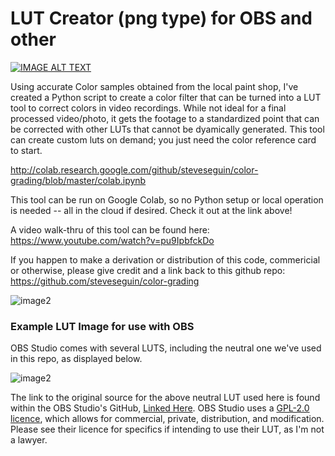# LUT Creator (png type) for OBS and other


[![IMAGE ALT TEXT](http://img.youtube.com/vi/pu9IpbfckDo/0.jpg)](https://www.youtube.com/watch?v=pu9IpbfckDo "Walk thru")



Using accurate Color samples obtained from the local paint shop, I've created a Python script to create a color filter that can be turned into a LUT tool to correct colors in video recordings.  While not ideal for a final processed video/photo, it gets the footage to a standardized point that can be corrected with other LUTs that cannot be dyamically generated. This tool can create custom luts on demand; you just need the color reference card to start.

http://colab.research.google.com/github/steveseguin/color-grading/blob/master/colab.ipynb

This tool can be run on Google Colab, so no Python setup or local operation is needed -- all in the cloud if desired. Check it out at the link above!

A video walk-thru of this tool can be found here: https://www.youtube.com/watch?v=pu9IpbfckDo

If you happen to make a derivation or distribution of this code, commericial or otherwise, please give credit and a link back to this github repo: https://github.com/steveseguin/color-grading


![image2](https://github.com/steveseguin/color-grading/raw/master/obs-layout.jpg)

### Example LUT Image for use with OBS

OBS Studio comes with several LUTS, including the neutral one we've used in this repo, as displayed below.

![image2](https://raw.githubusercontent.com/steveseguin/color-grading/master/neutral-lut.png)

The link to the original source for the above neutral LUT used here is found within the OBS Studio's GitHub, [Linked Here](https://github.com/obsproject/obs-studio/blob/19fbc886fad9c2fdf220ab17f30f2389b7f4cbae/plugins/obs-filters/data/LUTs/original.png).  OBS Studio uses a [GPL-2.0 licence](https://github.com/obsproject/obs-studio/blob/19fbc886fad9c2fdf220ab17f30f2389b7f4cbae/COPYING), which allows for commercial, private, distribution, and modification. Please see their licence for specifics if intending to use their LUT, as I'm not a lawyer.

